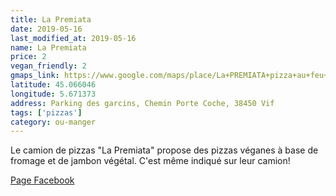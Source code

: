 ```yaml
---
title: La Premiata  
date: 2019-05-16
last_modified_at: 2019-05-16
name: La Premiata
price: 2
vegan_friendly: 2
gmaps_link: https://www.google.com/maps/place/La+PREMIATA+pizza+au+feu+de+bois/@45.0660311,5.6691845,17z/data=!3m1!4b1!4m5!3m4!1s0x0:0xc84c50d7f4d7b5d5!8m2!3d45.0660311!4d5.6713732
latitude: 45.066046
longitude: 5.671373
address: Parking des garcins, Chemin Porte Coche, 38450 Vif
tags: ['pizzas']
category: ou-manger
---
```


Le camion de pizzas "La Premiata" propose des pizzas véganes à base de fromage et de jambon végétal. C'est même indiqué sur leur camion!

[Page Facebook](https://www.facebook.com/La-Premiata-2095297964132486/)